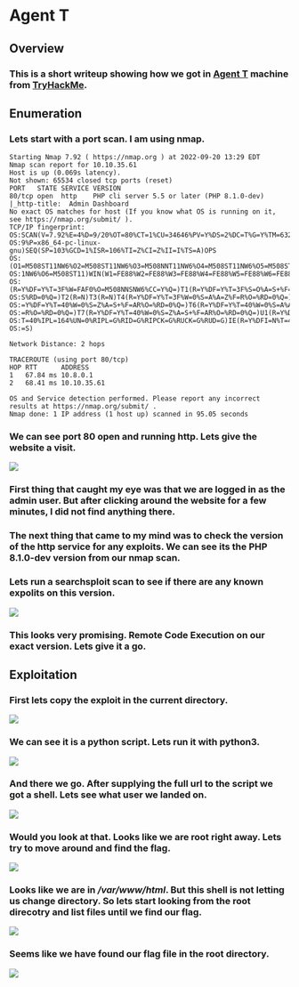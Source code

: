 # Agent T

## Overview

### This is a short writeup showing how we got in [Agent T](https://tryhackme.com/room/agentt) machine from [TryHackMe](https://tryhackme.com/).

## Enumeration

### Lets start with a port scan. I am using nmap.

```nmap
Starting Nmap 7.92 ( https://nmap.org ) at 2022-09-20 13:29 EDT
Nmap scan report for 10.10.35.61
Host is up (0.069s latency).
Not shown: 65534 closed tcp ports (reset)
PORT   STATE SERVICE VERSION
80/tcp open  http    PHP cli server 5.5 or later (PHP 8.1.0-dev)
|_http-title:  Admin Dashboard
No exact OS matches for host (If you know what OS is running on it, see https://nmap.org/submit/ ).
TCP/IP fingerprint:
OS:SCAN(V=7.92%E=4%D=9/20%OT=80%CT=1%CU=34646%PV=Y%DS=2%DC=T%G=Y%TM=6329F8D
OS:9%P=x86_64-pc-linux-gnu)SEQ(SP=103%GCD=1%ISR=106%TI=Z%CI=Z%II=I%TS=A)OPS
OS:(O1=M508ST11NW6%O2=M508ST11NW6%O3=M508NNT11NW6%O4=M508ST11NW6%O5=M508ST1
OS:1NW6%O6=M508ST11)WIN(W1=FE88%W2=FE88%W3=FE88%W4=FE88%W5=FE88%W6=FE88)ECN
OS:(R=Y%DF=Y%T=3F%W=FAF0%O=M508NNSNW6%CC=Y%Q=)T1(R=Y%DF=Y%T=3F%S=O%A=S+%F=A
OS:S%RD=0%Q=)T2(R=N)T3(R=N)T4(R=Y%DF=Y%T=3F%W=0%S=A%A=Z%F=R%O=%RD=0%Q=)T5(R
OS:=Y%DF=Y%T=40%W=0%S=Z%A=S+%F=AR%O=%RD=0%Q=)T6(R=Y%DF=Y%T=40%W=0%S=A%A=Z%F
OS:=R%O=%RD=0%Q=)T7(R=Y%DF=Y%T=40%W=0%S=Z%A=S+%F=AR%O=%RD=0%Q=)U1(R=Y%DF=N%
OS:T=40%IPL=164%UN=0%RIPL=G%RID=G%RIPCK=G%RUCK=G%RUD=G)IE(R=Y%DFI=N%T=40%CD
OS:=S)

Network Distance: 2 hops

TRACEROUTE (using port 80/tcp)
HOP RTT      ADDRESS
1   67.84 ms 10.8.0.1
2   68.41 ms 10.10.35.61

OS and Service detection performed. Please report any incorrect results at https://nmap.org/submit/ .
Nmap done: 1 IP address (1 host up) scanned in 95.05 seconds
```

### We can see port 80 open and running http. Lets give the website a visit.
![](website.png)

### First thing that caught my eye was that we are logged in as the admin user. But after clicking around the website for a few minutes, I did not find anything there. 

### The next thing that came to my mind was to check the version of the http service for any exploits. We can see its the __PHP 8.1.0-dev__ version from our nmap scan. 

### Lets run a searchsploit scan to see if there are any known expolits on this version.

![](searchsploit.png)

### This looks very promising. Remote Code Execution on our exact version. Lets give it a go.

## Exploitation

### First lets copy the exploit in the current directory.

![](searchsploit_copy.png)

### We can see it is a python script. Lets run it with __python3__.

![](shell.png)

### And there we go. After supplying the full url to the script we got a shell. Lets see what user we landed on.

![](root.png)

### Would you look at that. Looks like we are root right away. Lets try to move around and find the flag.

![](pwd.png)

### Looks like we are in _/var/www/html_. But this shell is not letting us change directory. So lets start looking from the root direcotry and list files until we find our flag.

![](rootdir.png)

### Seems like we have found our flag file in the root directory.

![](flag.png)
